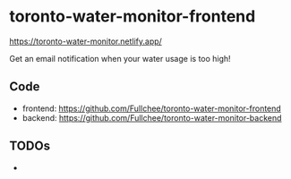 # toronto-water-monitor-frontend

https://toronto-water-monitor.netlify.app/

Get an email notification when your water usage is too high!

## Code

- frontend: https://github.com/Fullchee/toronto-water-monitor-frontend
- backend: https://github.com/Fullchee/toronto-water-monitor-backend

## TODOs

- 
